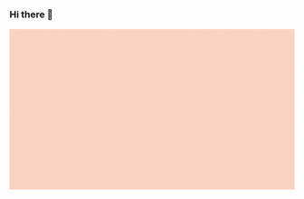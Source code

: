 ### Hi there 👋
![Hey there, I'm Cyris. I'm a software developer, a maker and infosec enthusiast. Check out my work](https://github.com/ChaymaGuerrassi/ChaymaGuerrassi/raw/master/Hello.gif)
<!--
**ChaymaGuerrassi/ChaymaGuerrassi** is a ✨ _special_ ✨ repository because its `README.md` (this file) appears on your GitHub profile.

Here are some ideas to get you started:

- 🔭 I’m currently working on ...
- 🌱 I’m currently learning ...
- 👯 I’m looking to collaborate on ...
- 🤔 I’m looking for help with ...
- 💬 Ask me about ...
- 📫 How to reach me: ...
- 😄 Pronouns: ...
- ⚡ Fun fact: ...
-->
